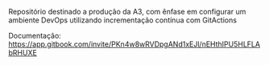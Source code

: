 Repositório destinado a produção da A3, com ênfase em configurar um ambiente DevOps utilizando incrementação contínua com GitActions

Documentação: https://app.gitbook.com/invite/PKn4w8wRVDpgANd1xEJl/nEHthIPU5HLFLAbRHUXE
